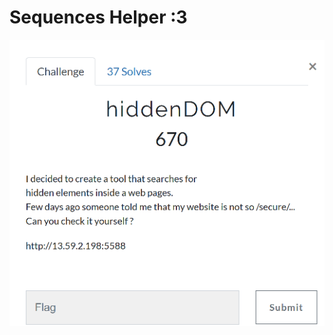 # Sequences Helper :3


![N](https://raw.githubusercontent.com/xpinked/ctf-writeups/master/noxCTF18/Web/HiddenDOM/Screenshots/Screenshot_1.png)
